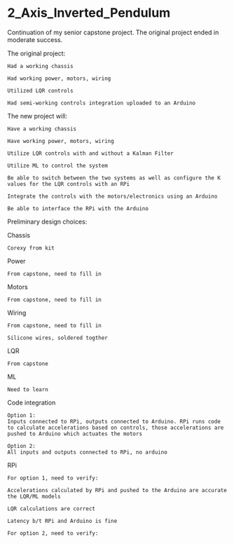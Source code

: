# 2_Axis_Inverted_Pendulum

Continuation of my senior capstone project. The original project ended in moderate success.

The original project: 

    Had a working chassis

    Had working power, motors, wiring

    Utilized LQR controls
  
    Had semi-working controls integration uploaded to an Arduino

The new project will:

    Have a working chassis
  
    Have working power, motors, wiring
  
    Utilize LQR controls with and without a Kalman Filter 
  
    Utilize ML to control the system
  
    Be able to switch between the two systems as well as configure the K values for the LQR controls with an RPi
  
    Integrate the controls with the motors/electronics using an Arduino
  
    Be able to interface the RPi with the Arduino

Preliminary design choices:

Chassis
    
    Corexy from kit

Power

    From capstone, need to fill in    

Motors

    From capstone, need to fill in

Wiring

    From capstone, need to fill in 

    Silicone wires, soldered togther

LQR

    From capstone

ML

    Need to learn

Code integration

    Option 1: 
    Inputs connected to RPi, outputs connected to Arduino. RPi runs code to calculate accelerations based on controls, those accelerations are pushed to Arduino which actuates the motors

    Option 2: 
    All inputs and outputs connected to RPi, no arduino

RPi

    For option 1, need to verify:

    Accelerations calculated by RPi and pushed to the Arduino are accurate the LQR/ML models

    LQR calculations are correct

    Latency b/t RPi and Arduino is fine
    
    For option 2, need to verify:

